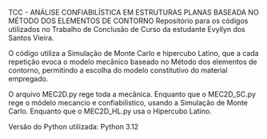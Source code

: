 TCC - ANÁLISE CONFIABILÍSTICA EM ESTRUTURAS PLANAS BASEADA NO MÉTODO DOS ELEMENTOS DE CONTORNO
Repositório para os códigos utilizados no Trabalho de Conclusão de Curso da estudante Evyllyn dos Santos Vieira.

O código utiliza a Simulação de Monte Carlo e hipercubo Latino, que a cada repetição evoca o modelo mecânico baseado no Método dos elementos de contorno, permitindo a escolha do modelo constitutivo do material empregado.

O arquivo MEC2D.py rege toda a mecânica. Enquanto que o MEC2D_SC.py rege o módelo mecancio e confiabilistico, usando a Simulação de Monte Carlo. Enquanto que o MEC2D_HL.py usa o Hipercubo Latino.

Versão do Python utilizada: Python 3.12
